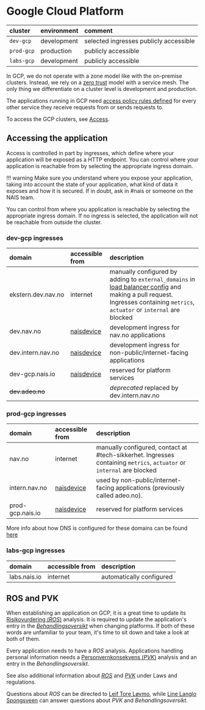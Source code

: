 # Google Cloud Platform

| cluster | environment | comment |
| :--- | :--- | :--- |
| `dev-gcp` | development | selected ingresses publicly accessible |
| `prod-gcp` | production | publicly accessible |
| `labs-gcp` | development | publicly accessible |

In GCP, we do not operate with a zone model like with the on-premise clusters. Instead, we rely on a [zero trust](../appendix/zero-trust.md) model with a service mesh. The only thing we differentiate on a cluster level is development and production.

The applications running in GCP need [access policy rules defined](../nais-application/access-policy.md) for every other service they receive requests from or sends requests to.

To access the GCP clusters, see [Access](../basics/access.md#google-cloud-platform-gcp).

## Accessing the application

Access is controlled in part by ingresses, which define where your application will be exposed as a HTTP endpoint. You can control where your application is reachable from by selecting the appropriate ingress domain.

!!! warning
    Make sure you understand where you expose your application, taking into account the state of your application, what kind of data it exposes and how it is secured. If in doubt, ask in \#nais or someone on the NAIS team.


You can control from where you application is reachable by selecting the appropriate ingress domain. If no ingress is selected, the application will not be reachable from outside the cluster.

### dev-gcp ingresses

| domain | accessible from | description |
| :--- | :--- | :--- |
| ekstern.dev.nav.no | internet | manually configured by adding to `external_domains` in [load balancer config](https://github.com/nais/gcp/blob/master/infrastructure/dev.tfvars) and making a pull request. Ingresses containing `metrics`, `actuator` or `internal` are blocked |
| dev.nav.no | [naisdevice](../device/README.md) | development ingress for nav.no applications |
| dev.intern.nav.no | [naisdevice](../device/README.md) | development ingress for non-public/internet-facing applications |
| dev-gcp.nais.io | [naisdevice](../device/README.md) | reserved for platform services |
| ~~dev.adeo.no~~ |  | _deprecated_ replaced by dev.intern.nav.no |

### prod-gcp ingresses

| domain | accessible from | description |
| :--- | :--- | :--- |
| nav.no | internet | manually configured, contact at \#tech-sikkerhet. Ingresses containing `metrics`, `actuator` or `internal` are blocked |
| intern.nav.no | [naisdevice](../device/README.md) | used by non-public/internet-facing applications \(previously called adeo.no\). |
| prod-gcp.nais.io | [naisdevice](../device/README.md) | reserved for platform services |

More info about how DNS is configured for these domains can be found [here](../appendix/ingress-dns.md)

### labs-gcp ingresses

| domain | accessible from | description |
| :--- | :--- | :--- |
| labs.nais.io | internet | automatically configured |

## ROS and PVK

When establishing an application on GCP, it is a great time to update its [Risikovurdering (*ROS*)](https://navno.sharepoint.com/sites/intranett-it/SitePages/Risikovurderinger.aspx) analysis. It is required to update the application's entry in the [*Behandlingsoversikt*](https://navno.sharepoint.com/sites/intranett-personvern/SitePages/Behandlingskatalog.aspx) when changing platforms. If both of these words are unfamiliar to your team, it's time to sit down and take a look at both of them.

Every application needs to have a *ROS* analysis. 
Applications handling personal information needs a [Personvernkonsekvens (*PVK*)](https://navno.sharepoint.com/sites/intranett-personvern/SitePages/PVK.aspx) analysis and an entry in the *Behandlingsoversikt*.

See also additional information about [*ROS*](../legal/app-ros.md) and [*PVK*](../legal/app-pvk.md) under Laws and regulations.

Questions about *ROS* can be directed to [Leif Tore Løvmo](https://nav-it.slack.com/messages/DB4DDCACF), while [Line Langlo Spongsveen](https://nav-it.slack.com/messages/DNXJ7PMH7) can answer questions about *PVK* and *Behandlingsoversikt*.

